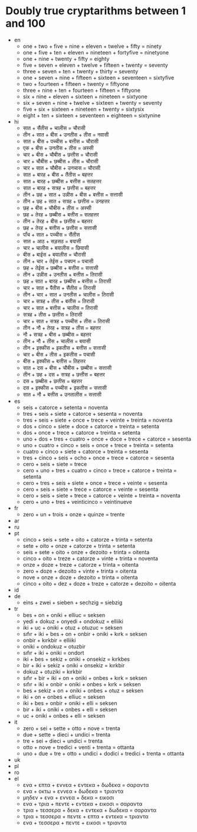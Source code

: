# Doubly true cryptarithms between 1 and 100
- en
  - one + two + five + nine + eleven + twelve + fifty = ninety 
  - one + five + ten + eleven + nineteen + fortyfive = ninetyone 
  - one + nine + twenty + fifty = eighty 
  - five + seven + eleven + twelve + fifteen + twenty = seventy 
  - three + seven + ten + twenty + thirty = seventy 
  - one + seven + nine + fifteen + sixteen + seventeen = sixtyfive 
  - two + fourteen + fifteen + twenty = fiftyone 
  - three + nine + ten + fourteen + fifteen = fiftyone 
  - six + nine + eleven + sixteen + nineteen = sixtyone 
  - six + seven + nine + twelve + sixteen + twenty = seventy 
  - five + six + sixteen + nineteen + twenty = sixtysix 
  - eight + ten + sixteen + seventeen + eighteen = sixtynine 
- hi
  - सात + सैंतीस + चालीस = चौरासी 
  - तीन + सात + बीस + उनतीस + तीस = नवासी 
  - सात + बीस + पच्चीस + बत्तीस = चौरासी 
  - एक + बीस + उनतीस + तीस = अस्सी 
  - चार + बीस + चौबीस + छत्तीस = चौरासी 
  - चार + चौबीस + छब्बीस + तीस = चौरासी 
  - चार + सात + चौबीस + उनचास = चौरासी 
  - सात + बारह + बीस + तैंतीस = बहत्तर 
  - सात + बारह + छब्बीस + बत्तीस = सतहत्तर 
  - सात + बारह + सत्रह + छत्तीस = बहत्तर 
  - तीन + छह + सात + उन्नीस + बीस + बत्तीस = सत्तासी 
  - तीन + छह + सात + सत्रह + छत्तीस = उनहत्तर 
  - छह + बीस + चौबीस + तीस = अस्सी 
  - छह + तेरह + छब्बीस + बत्तीस = सतहत्तर 
  - तीन + तेरह + बीस + छत्तीस = बहत्तर 
  - छह + तेरह + बत्तीस + छत्तीस = सत्तासी 
  - पाँच + सात + पच्चीस = सैंतीस 
  - सात + आठ + सड़सठ = बयासी 
  - चार + चालीस + बयालीस = छियासी 
  - बीस + बाईस + बयालीस = चौरासी 
  - तीन + चार + तेईस + पचपन = पचासी 
  - छह + तेईस + छब्बीस + बत्तीस = सत्तासी 
  - तीन + उन्नीस + उनतीस + बत्तीस = तिरासी 
  - छह + सात + बारह + छब्बीस + बत्तीस = तिरासी 
  - चार + सात + पैंतीस + सैंतीस = तिरासी 
  - तीन + चार + सात + उनतीस + चालीस = तिरासी 
  - चार + सत्रह + तीस + बत्तीस = तिरासी 
  - चार + सात + बत्तीस + चालीस = तिरासी 
  - सत्रह + तीस + छत्तीस = तिरासी 
  - चार + सात + सत्रह + पच्चीस + तीस = तिरासी 
  - तीन + नौ + तेरह + सत्रह + तीस = बहत्तर 
  - नौ + सत्रह + बीस + छब्बीस = बहत्तर 
  - तीन + नौ + तीस + चालीस = बयासी 
  - तीन + इक्कीस + इकतीस + बत्तीस = सत्तासी 
  - चार + बीस + तीस + इकतीस = पचासी 
  - बीस + इक्कीस + बत्तीस = तिहत्तर 
  - सात + दस + बीस + चौबीस + छब्बीस = सत्तासी 
  - तीन + छह + दस + सत्रह + छत्तीस = बहत्तर 
  - दस + छब्बीस + छत्तीस = बहत्तर 
  - दस + इक्कीस + पच्चीस + इकतीस = सत्तासी 
  - सात + नौ + बत्तीस + उनतालीस = सत्तासी 
- es
  - seis + catorce + setenta = noventa 
  - tres + seis + siete + catorce + sesenta = noventa 
  - tres + seis + siete + once + trece + veinte + treinta = noventa 
  - dos + cinco + siete + doce + catorce + treinta = setenta 
  - dos + once + trece + catorce + treinta = setenta 
  - uno + dos + tres + cuatro + once + doce + trece + catorce = sesenta 
  - uno + cuatro + cinco + seis + once + trece + treinta = setenta 
  - cuatro + cinco + siete + catorce + treinta = sesenta 
  - tres + cinco + seis + ocho + once + trece + catorce = sesenta 
  - cero + seis + siete = trece 
  - cero + uno + tres + cuatro + cinco + trece + catorce + treinta = setenta 
  - cero + tres + seis + siete + once + trece + veinte = sesenta 
  - cero + seis + siete + trece + catorce + veinte = sesenta 
  - cero + seis + siete + trece + catorce + veinte + treinta = noventa 
  - cero + uno + tres + veinticinco = veintinueve 
- fr
  - zero + un + trois + onze + quinze = trente 
- ar
- ru
- pt
  - cinco + seis + sete + oito + catorze + trinta = setenta 
  - sete + oito + onze + catorze + trinta = setenta 
  - seis + sete + oito + onze + dezoito + trinta = oitenta 
  - cinco + oito + treze + catorze + vinte + trinta = noventa 
  - onze + doze + treze + catorze + trinta = oitenta 
  - zero + doze + dezoito + vinte + trinta = oitenta 
  - nove + onze + doze + dezoito + trinta = oitenta 
  - cinco + oito + dez + doze + treze + catorze + dezoito = oitenta 
- id
- de
  - eins + zwei + sieben + sechzig = siebzig 
- tr
  - bes + on + oniki + elliuc = seksen 
  - yedi + dokuz + onyedi + ondokuz = elliiki 
  - iki + uc + oniki + otuz + otuzuc = seksen 
  - sıfır + iki + bes + on + onbir + oniki + kırk = seksen 
  - onbir + kırkbir = elliiki 
  - oniki + ondokuz = otuzbir 
  - sıfır + iki + oniki = ondort 
  - iki + bes + sekiz + oniki + onsekiz = kırkbes 
  - bir + iki + sekiz + oniki + onsekiz = kırkbir 
  - dokuz + otuziki = kırkbir 
  - sıfır + bir + iki + on + oniki + onbes + kırk = seksen 
  - sıfır + iki + onbir + oniki + onbes + kırk = seksen 
  - bes + sekiz + on + oniki + onbes + otuz = seksen 
  - iki + on + onbes + elliuc = seksen 
  - iki + bes + onbir + oniki + elli = seksen 
  - bir + iki + oniki + onbes + elli = seksen 
  - uc + oniki + onbes + elli = seksen 
- it
  - zero + sei + sette + otto + nove = trenta 
  - due + sette + dieci + undici = trenta 
  - tre + sei + dieci + undici = trenta 
  - otto + nove + tredici + venti + trenta = ottanta 
  - uno + due + tre + otto + undici + dodici + tredici + trenta = ottanta 
- uk
- pl
- ro
- el
  - ενα + επτα + εννεα + εντεκα + δωδεκα = σαραντα 
  - ενα + οκτω + εννεα + δωδεκα = τριαντα 
  - μηδεν + ενα + εννεα + δεκα = εικοσι 
  - ενα + τρια + πεντε + εντεκα + εικοσι = σαραντα 
  - τρια + τεσσερα + δεκα + εντεκα + δωδεκα = σαραντα 
  - τρια + τεσσερα + πεντε + επτα + εντεκα = τριαντα 
  - ενα + τεσσερα + πεντε + εικοσι = τριαντα 
